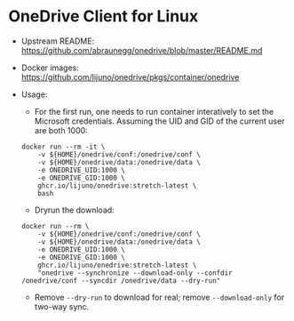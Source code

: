 # OneDrive Client for Linux

- Upstream README: https://github.com/abraunegg/onedrive/blob/master/README.md

- Docker images: https://github.com/lijuno/onedrive/pkgs/container/onedrive

- Usage:
  - For the first run, one needs to run container interatively to set the Microsoft credentials. Assuming the UID and GID of the current user are both 1000:
  ```
  docker run --rm -it \
      -v ${HOME}/onedrive/conf:/onedrive/conf \
      -v ${HOME}/onedrive/data:/onedrive/data \
      -e ONEDRIVE_UID:1000 \
      -e ONEDRIVE_GID:1000 \
      ghcr.io/lijuno/onedrive:stretch-latest \
      bash
  ```
  - Dryrun the download:
  ```
  docker run --rm \
      -v ${HOME}/onedrive/conf:/onedrive/conf \
      -v ${HOME}/onedrive/data:/onedrive/data \
      -e ONEDRIVE_UID:1000 \
      -e ONEDRIVE_GID:1000 \
      ghcr.io/lijuno/onedrive:stretch-latest \
      "onedrive --synchronize --download-only --confdir /onedrive/conf --syncdir /onedrive/data --dry-run"
  ```
  - Remove `--dry-run` to download for real; remove `--download-only` for two-way sync.

